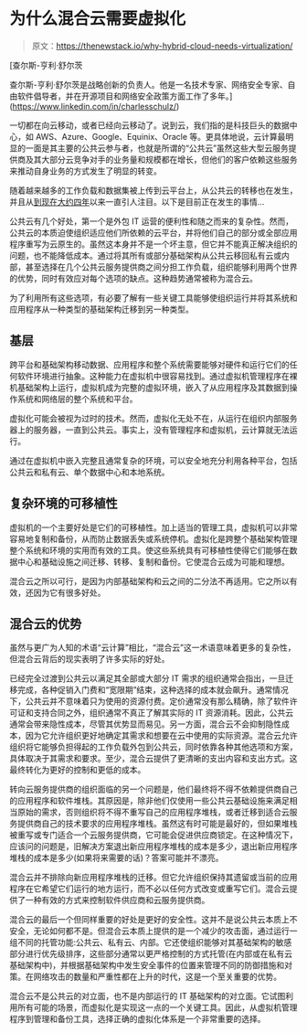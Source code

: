 # 为什么混合云需要虚拟化

> 原文：<https://thenewstack.io/why-hybrid-cloud-needs-virtualization/>

[](https://www.linkedin.com/in/charlesschulz/)

 [查尔斯-亨利·舒尔茨

查尔斯-亨利·舒尔茨是战略创新的负责人。他是一名技术专家、网络安全专家、自由软件倡导者，并在开源项目和网络安全政策方面工作了多年。](https://www.linkedin.com/in/charlesschulz/) [](https://www.linkedin.com/in/charlesschulz/)

一切都在向云移动，或者已经向云移动了。说到云，我们指的是科技巨头的数据中心，如 AWS、Azure、Google、Equinix、Oracle 等。更具体地说，云计算最明显的一面是其主要的公共云参与者，也就是所谓的“公共云”虽然这些大型云服务提供商及其大部分云竞争对手的业务量和规模都在增长，但他们的客户依赖这些服务来推动自身业务的方式发生了明显的转变。

随着越来越多的工作负载和数据集被上传到云平台上，从公共云的转移也在发生，并且从[到现在大约四年](https://www.fortinet.com/blog/industry-trends/ihs-markit-fortinet-cloud-report-insights)以来一直引人注目。以下是目前正在发生的事情…

公共云有几个好处，第一个是外包 IT 运营的便利性和随之而来的复杂性。然而，公共云的本质迫使组织适应他们所依赖的云平台，并将他们自己的部分或全部应用程序重写为云原生的。虽然这本身并不是一个坏主意，但它并不能真正解决组织的问题，也不能降低成本。通过将其所有或部分基础架构从公共云移回私有云或内部，甚至选择在几个公共云服务提供商之间分担工作负载，组织能够利用两个世界的优势，同时有效应对每个选项的缺点。这种趋势通常被称为混合云。

为了利用所有这些选项，有必要了解有一些关键工具能够使组织运行并将其系统和应用程序从一种类型的基础架构迁移到另一种类型。

## 基层

跨平台和基础架构移动数据、应用程序和整个系统需要能够对硬件和运行它们的任何软件环境进行抽象。这种能力在虚拟机中很容易找到。通过虚拟机管理程序在裸机基础架构上运行，虚拟机成为完整的虚拟环境，嵌入了从应用程序及其数据到操作系统和网络层的整个系统和平台。

虚拟化可能会被视为过时的技术。然而，虚拟化无处不在，从运行在组织内部服务器上的服务器，一直到公共云。事实上，没有管理程序和虚拟机，云计算就无法运行。

通过在虚拟机中嵌入完整且通常复杂的环境，可以安全地充分利用各种平台，包括公共云和私有云、单个数据中心和本地系统。

## 复杂环境的可移植性

虚拟机的一个主要好处是它们的可移植性。加上适当的管理工具，虚拟机可以非常容易地复制和备份，从而防止数据丢失或系统停机。虚拟化是跨整个基础架构管理整个系统和环境的实用而有效的工具。使这些系统具有可移植性使得它们能够在数据中心和基础设施之间迁移、转移、复制和备份。它使混合云成为可能和理想。

混合云之所以可行，是因为内部基础架构和云之间的二分法不再适用。它之所以有效，还因为它有很多好处。

## 混合云的优势

虽然与更广为人知的术语“云计算”相比，“混合云”这一术语意味着更多的复杂性，但混合云背后的现实表明了许多实际的好处。

已经完全过渡到公共云以满足其全部或大部分 IT 需求的组织通常会指出，一旦迁移完成，各种促销入门费和“宽限期”结束，这种选择的成本就会飙升。通常情况下，公共云并不意味着只为使用的资源付费。定价通常没有那么精确，除了软件许可证和支持合同之外，组织通常不真正了解其实际的 IT 资源消耗。因此，公共云通常会带来隐性成本，尽管其优势显而易见。另一方面，混合云不会抑制隐性成本，因为它允许组织更好地确定其需求和想要在云中使用的实际资源。混合云允许组织将它能够负担得起的工作负载外包到公共云，同时依靠各种其他选项和方案，具体取决于其需求和要求。至少，混合云提供了更清晰的支出内容和支出方式。这最终转化为更好的控制和更低的成本。

转向云服务提供商的组织面临的另一个问题是，他们最终将不得不依赖提供商自己的应用程序和软件堆栈。其原因是，除非他们仅使用一些公共云基础设施来满足相当原始的需求，否则组织将不得不重写自己的应用程序堆栈，或者迁移到适合云服务提供商自己的技术要求的应用程序堆栈。虽然这有时可能是最好的，但如果堆栈被重写或专门适合一个云服务提供商，它可能会促进供应商锁定。在这种情况下，应该问的问题是，旧解决方案退出新应用程序堆栈的成本是多少，退出新应用程序堆栈的成本是多少(如果将来需要的话)？答案可能并不漂亮。

混合云并不排除向新应用程序堆栈的迁移。但它允许组织保持其遗留或当前的应用程序在它希望它们运行的地方运行，而不必以任何方式改变或重写它们。混合云提供了一种有效的方式来控制软件供应商和云服务提供商。

混合云的最后一个但同样重要的好处是更好的安全性。这并不是说公共云本质上不安全，无论如何都不是。但混合云本质上提供的是一个减少的攻击面，通过运行一组不同的托管功能:公共云、私有云、内部。它还使组织能够对其基础架构的敏感部分进行优先级排序，这些部分通常以更严格控制的方式托管(在内部或在私有云基础架构中)，并根据基础架构中发生安全事件的位置来管理不同的防御措施和对策。在网络攻击的数量和严重性都在上升的时代，这是一个至关重要的优势。

混合云不是公共云的对立面，也不是内部运行的 IT 基础架构的对立面。它试图利用所有可能的场景，而虚拟化是实现这一点的一个关键工具。因此，从虚拟机管理程序到管理和备份工具，选择正确的虚拟化体系是一个非常重要的选择。

<svg xmlns:xlink="http://www.w3.org/1999/xlink" viewBox="0 0 68 31" version="1.1"><title>Group</title> <desc>Created with Sketch.</desc></svg>